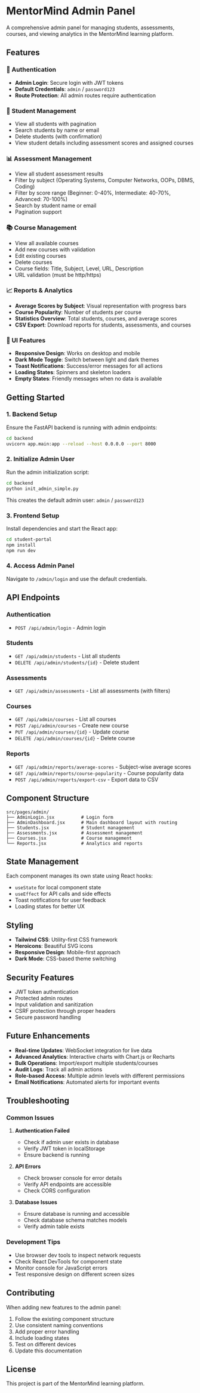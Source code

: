 # MentorMind Admin Panel

A comprehensive admin panel for managing students, assessments, courses, and viewing analytics in the MentorMind learning platform.

## Features

### 🔐 Authentication
- **Admin Login**: Secure login with JWT tokens
- **Default Credentials**: `admin` / `password123`
- **Route Protection**: All admin routes require authentication

### 👥 Student Management
- View all students with pagination
- Search students by name or email
- Delete students (with confirmation)
- View student details including assessment scores and assigned courses

### 📊 Assessment Management
- View all student assessment results
- Filter by subject (Operating Systems, Computer Networks, OOPs, DBMS, Coding)
- Filter by score range (Beginner: 0-40%, Intermediate: 40-70%, Advanced: 70-100%)
- Search by student name or email
- Pagination support

### 📚 Course Management
- View all available courses
- Add new courses with validation
- Edit existing courses
- Delete courses
- Course fields: Title, Subject, Level, URL, Description
- URL validation (must be http/https)

### 📈 Reports & Analytics
- **Average Scores by Subject**: Visual representation with progress bars
- **Course Popularity**: Number of students per course
- **Statistics Overview**: Total students, courses, and average scores
- **CSV Export**: Download reports for students, assessments, and courses

### 🎨 UI Features
- **Responsive Design**: Works on desktop and mobile
- **Dark Mode Toggle**: Switch between light and dark themes
- **Toast Notifications**: Success/error messages for all actions
- **Loading States**: Spinners and skeleton loaders
- **Empty States**: Friendly messages when no data is available

## Getting Started

### 1. Backend Setup
Ensure the FastAPI backend is running with admin endpoints:

```bash
cd backend
uvicorn app.main:app --reload --host 0.0.0.0 --port 8000
```

### 2. Initialize Admin User
Run the admin initialization script:

```bash
cd backend
python init_admin_simple.py
```

This creates the default admin user: `admin` / `password123`

### 3. Frontend Setup
Install dependencies and start the React app:

```bash
cd student-portal
npm install
npm run dev
```

### 4. Access Admin Panel
Navigate to `/admin/login` and use the default credentials.

## API Endpoints

### Authentication
- `POST /api/admin/login` - Admin login

### Students
- `GET /api/admin/students` - List all students
- `DELETE /api/admin/students/{id}` - Delete student

### Assessments
- `GET /api/admin/assessments` - List all assessments (with filters)

### Courses
- `GET /api/admin/courses` - List all courses
- `POST /api/admin/courses` - Create new course
- `PUT /api/admin/courses/{id}` - Update course
- `DELETE /api/admin/courses/{id}` - Delete course

### Reports
- `GET /api/admin/reports/average-scores` - Subject-wise average scores
- `GET /api/admin/reports/course-popularity` - Course popularity data
- `POST /api/admin/reports/export-csv` - Export data to CSV

## Component Structure

```
src/pages/admin/
├── AdminLogin.jsx          # Login form
├── AdminDashboard.jsx      # Main dashboard layout with routing
├── Students.jsx            # Student management
├── Assessments.jsx         # Assessment management
├── Courses.jsx             # Course management
└── Reports.jsx             # Analytics and reports
```

## State Management

Each component manages its own state using React hooks:
- `useState` for local component state
- `useEffect` for API calls and side effects
- Toast notifications for user feedback
- Loading states for better UX

## Styling

- **Tailwind CSS**: Utility-first CSS framework
- **Heroicons**: Beautiful SVG icons
- **Responsive Design**: Mobile-first approach
- **Dark Mode**: CSS-based theme switching

## Security Features

- JWT token authentication
- Protected admin routes
- Input validation and sanitization
- CSRF protection through proper headers
- Secure password handling

## Future Enhancements

- **Real-time Updates**: WebSocket integration for live data
- **Advanced Analytics**: Interactive charts with Chart.js or Recharts
- **Bulk Operations**: Import/export multiple students/courses
- **Audit Logs**: Track all admin actions
- **Role-based Access**: Multiple admin levels with different permissions
- **Email Notifications**: Automated alerts for important events

## Troubleshooting

### Common Issues

1. **Authentication Failed**
   - Check if admin user exists in database
   - Verify JWT token in localStorage
   - Ensure backend is running

2. **API Errors**
   - Check browser console for error details
   - Verify API endpoints are accessible
   - Check CORS configuration

3. **Database Issues**
   - Ensure database is running and accessible
   - Check database schema matches models
   - Verify admin table exists

### Development Tips

- Use browser dev tools to inspect network requests
- Check React DevTools for component state
- Monitor console for JavaScript errors
- Test responsive design on different screen sizes

## Contributing

When adding new features to the admin panel:

1. Follow the existing component structure
2. Use consistent naming conventions
3. Add proper error handling
4. Include loading states
5. Test on different devices
6. Update this documentation

## License

This project is part of the MentorMind learning platform.

